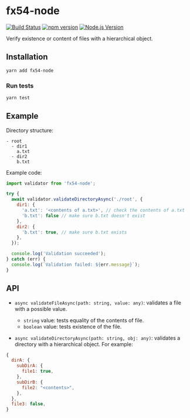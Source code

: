 # fx54-node

[![Build Status](https://travis-ci.org/mgenware/fx54-node.svg?branch=master)](http://travis-ci.org/mgenware/fx54-node)
[![npm version](https://badge.fury.io/js/fx54-node.svg)](https://badge.fury.io/js/fx54-node)
[![Node.js Version](http://img.shields.io/node/v/fx54-node.svg)](https://nodejs.org/en/)

Verify existence or content of files with a hierarchical object.

## Installation
```sh
yarn add fx54-node
```

### Run tests
```sh
yarn test
```

## Example
Directory structure:
```
- root
  - dir1
    a.txt 
  - dir2
    b.txt
```

Example code:
```javascript
import validator from 'fx54-node';

try {
  await validator.validateDirectoryAsync('./root', {
    dir1: {
      'a.txt': '<contents of a.txt>', // check the contents of a.txt
      'b.txt': false // make sure b.txt doesn't exist
    },
    dir2: {
      'b.txt': true, // make sure b.txt exists
    },
  });

  console.log('Validation succeeded');
} catch (err) {
  console.log(`Validation failed: ${err.message}`);
}
```

## API

* `async validateFileAsync(path: string, value: any)`: validates a file with a possible value.
  * `string` value: tests equality of the contents of file.
  * `boolean` value: tests existence of the file.

* `async validateDirectoryAsync(path: string, obj: any)`: validates a directory with a hierarchical object. For example:
```javascript
{
  dirA: {
    subDirA: {
      file1: true,
    },
    subDirB: {
      file2: "<contents>",
    },
  },
  file3: false,
}
```
